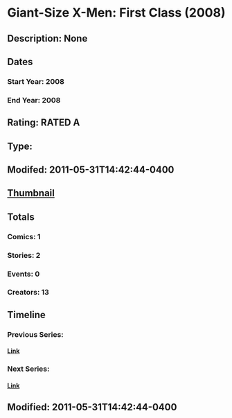 # Giant-Size X-Men: First Class (2008)
## Description: None
## Dates
### Start Year: 2008
### End Year: 2008
## Rating: RATED A
## Type: 
## Modifed: 2011-05-31T14:42:44-0400
## [Thumbnail](http://i.annihil.us/u/prod/marvel/i/mg/2/20/4bb6ccb86ca3f.jpg)
## Totals
### Comics: 1
### Stories: 2
### Events: 0
### Creators: 13
## Timeline
### Previous Series: 
#### [Link]()
### Next Series: 
#### [Link]()
## Modified: 2011-05-31T14:42:44-0400